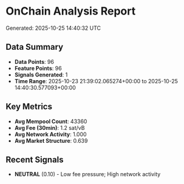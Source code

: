 # OnChain Analysis Report
Generated: 2025-10-25 14:40:32 UTC

## Data Summary
- **Data Points**: 96
- **Feature Points**: 96
- **Signals Generated**: 1
- **Time Range**: 2025-10-23 21:39:02.065274+00:00 to 2025-10-25 14:40:30.577093+00:00

## Key Metrics
- **Avg Mempool Count**: 43360
- **Avg Fee (30min)**: 1.2 sat/vB
- **Avg Network Activity**: 1.000
- **Avg Market Structure**: 0.639

## Recent Signals
- **NEUTRAL** (0.10) - Low fee pressure; High network activity
